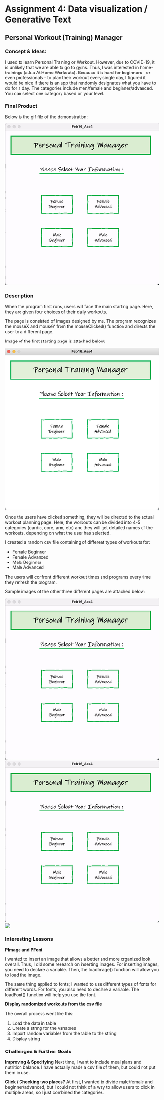 

# Assignment 4: Data visualization / Generative Text

## Personal Workout (Training) Manager 

### Concept & Ideas:

I used to learn Personal Training or Workout. However, due to COVID-19, it is unlikely that we are able to go to gyms. Thus, I was interested in home-trainings (a.k.a At Home Workouts). Because it is hard for beginners - or even professionals - to plan their workout every single day, I figured it would be nice if there is an app that randomly designates what you have to do for a day. The categories include men/female and beginner/advanced. You can select one category based on your level.


### Final Product

Below is the gif file of the demonstration:

![](Images/febe.gif)


### Description 

When the program first runs, users will face the main starting page. Here, they are given four choices of their daily workouts. 

The page is consisted of images designed by me. The program recognizes the mouseX and mouseY from the mouseClicked() function and directs the user to a different page. 

Image of the first starting page is attached below:

![](Images/startpage.png)

Once the users have clicked something, they will be directed to the actual workout planning page. 
Here, the workouts can be divided into 4-5 categories (cardio, core, arm, etc) and they will get detailed names of the workouts, depending on what the user has selected.

I created a random csv file containing of different types of workouts for:
- Female Beginner
- Female Advanced
- Male Beginner
- Male Advanced

The users will confront different workout times and programs every time they refresh the program.

Sample images of the other three different pages are attached below:

![](Images/fead.gif)
![](Images/mabe.gif)
![](Images/maad.gif)


### Interesting Lessons

**PImage and PFont**

I wanted to insert an image that allows a better and more organized look overall. Thus, I did some research on inserting images.
For inserting images, you need to declare a variable. Then, the loadImage() function will allow you to load the image.

The same thing applied to fonts; I wanted to use different types of fonts for different words.
For fonts, you also need to declare a variable. The loadFont() function will help you use the font.

**Display randomized workouts from the csv file**

The overall process went like this:
1) Load the data in table
2) Create a string for the variables
3) Import random variables from the table to the string
4) Display string

### Challenges & Further Goals

**Improving & Specifying**
Next time, I want to include meal plans and nutrition balance.
I have actually made a csv file of them, but could not put them in use.

**Click / Checking two places?**
At first, I wanted to divide male/female and beginner/advanced, but I could not think of a way to allow users to click in multiple areas, so I just combined the categories.

